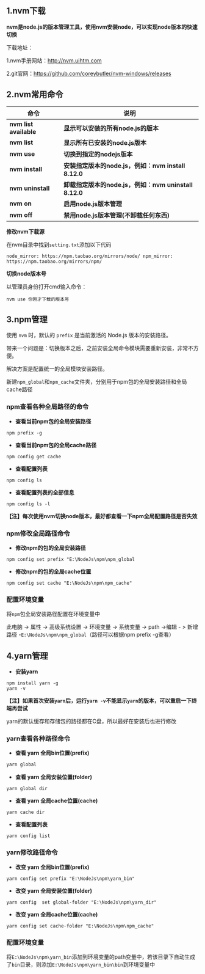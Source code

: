 ## 1.nvm下载

**nvm是node.js的版本管理工具，使用nvm安装node，可以实现node版本的快速切换**

下载地址：

1.nvm手册网站：http://nvm.uihtm.com 

2.git官网：https://github.com/coreybutler/nvm-windows/releases

## 2.nvm常用命令



| 命令                   | 说明                                                  |
| ---------------------- | ----------------------------------------------------- |
| **nvm list available** | **显示可以安装的所有node.js的版本**                   |
| **nvm list**           | **显示所有已安装的node.js版本**                       |
| **nvm use**            | **切换到指定的nodejs版本**                            |
| **nvm install**        | **安装指定版本的node.js，例如：nvm install 8.12.0**   |
| **nvm uninstall**      | **卸载指定版本的node.js，例如：nvm uninstall 8.12.0** |
| **nvm on**             | **启用node.js版本管理**                               |
| **nvm off**            | **禁用node.js版本管理(不卸载任何东西)**               |

**修改nvm下载源**

在nvm目录中找到`setting.txt`添加以下代码

```
node_mirror: https://npm.taobao.org/mirrors/node/ npm_mirror: https://npm.taobao.org/mirrors/npm/
```

**切换node版本号**

以管理员身份打开cmd输入命令：

```
nvm use 你刚才下载的版本号
```

## 3.npm管理

使用 `nvm` 时，默认的 `prefix` 是当前激活的 Node.js 版本的安装路径。

带来一个问题是：切换版本之后，之前安装全局命令模块需要重新安装，非常不方便。

解决方案是配置统一的全局模块安装路径。

新建`npm_global`和`npm_cache`文件夹，分别用于npm包的全局安装路径和全局cache路径

### npm查看各种全局路径的命令

- **查看当前npm包的全局安装路径**

```shell
npm prefix -g 
```

- **查看当前npm包的全局cache路径**

```shell
npm config get cache
```

- **查看配置列表**

```shell
npm config ls
```

- **查看配置列表的全部信息**

```shell
npm config ls -l
```

**【注】每次使用nvm切换node版本，最好都查看一下npm全局配置路径是否失效**

### npm修改全局路径命令

- **修改npm的包的全局安装路径**

```shell
npm config set prefix "E:\NodeJs\npm\npm_global
```

- **修改npm的包的全局cache位置**

```shell
npm config set cache "E:\NodeJs\npm\npm_cache"
```

### 配置环境变量

将`npm`包全局安装路径配置在环境变量中

此电脑 -> 属性 -> 高级系统设置 -> 环境变量 -> 系统变量 -> path ->编辑 - > 新增路径 -`E:\NodeJs\npm\npm_global`（路径可以根据npm prefix -g查看）

## 4.yarn管理

- **安装yarn**

```shell
npm install yarn -g
yarn -v
```

**【注】如果首次安装`yarn`后，运行`yarn -v`不能显示`yarn`的版本，可以重启一下终端再尝试**

yarn的默认缓存和存储包的路径都在C盘，所以最好在安装后也进行修改

### yarn查看各种路径命令

- **查看 yarn 全局bin位置(prefix)**

```bash
yarn global 
```

- **查看 yarn 全局安装位置(folder)**

```shell
yarn global dir
```

- **查看 yarn 全局cache位置(cache)**

```shell
yarn cache dir
```

- **查看配置列表**

```shell
yarn config list
```

### yarn修改路径命令

- **改变 yarn 全局bin位置(prefix)**

```shell
yarn config set prefix "E:\NodeJs\npm\yarn_bin"
```

- **改变 yarn 全局安装位置(folder)**

```shell
yarn config  set global-folder "E:\NodeJs\npm\yarn_dir"
```

- **改变 yarn 全局cache位置(cache)**

```shell
yarn config set cache-folder "E:\NodeJs\npm\npm_cache"
```

### 配置环境变量

将`E:\NodeJs\npm\yarn_bin`添加到环境变量的path变量中，若该目录下自动生成了`bin`目录，则添加`E:\NodeJs\npm\yarn_bin\bin`到环境变量中

